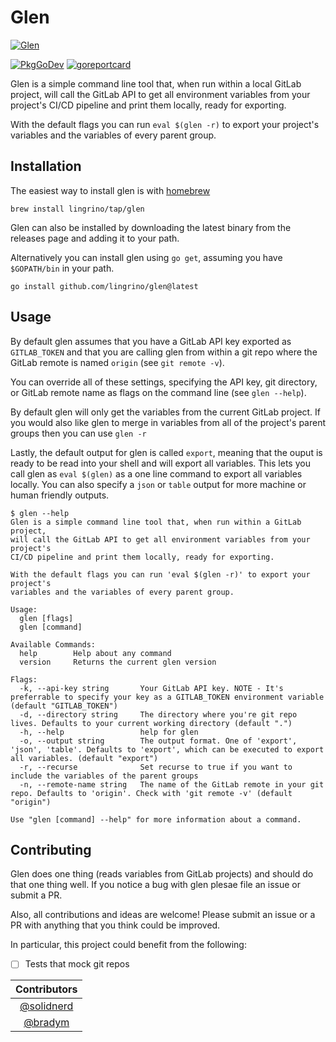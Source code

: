 # Glen

[![Glen](assets/logo-md.png?raw=true)](assets/logo-md.png "Glen")

[![PkgGoDev](https://pkg.go.dev/badge/github.com/lingrino/glen/glen)](https://pkg.go.dev/github.com/lingrino/glen/glen)
[![goreportcard](https://goreportcard.com/badge/github.com/lingrino/glen)](https://goreportcard.com/report/github.com/lingrino/glen)

Glen is a simple command line tool that, when run within a local GitLab project, will call the GitLab API to get all environment variables from your project's CI/CD pipeline and print them locally, ready for exporting.

With the default flags you can run `eval $(glen -r)` to export your project's variables and the variables of every parent group.

## Installation

The easiest way to install glen is with [homebrew][]

```console
brew install lingrino/tap/glen
```

Glen can also be installed by downloading the latest binary from the releases page and adding it to your path.

Alternatively you can install glen using `go get`, assuming you have `$GOPATH/bin` in your path.

```console
go install github.com/lingrino/glen@latest
```

## Usage

By default glen assumes that you have a GitLab API key exported as `GITLAB_TOKEN` and that you are calling glen from within a git repo where the GitLab remote is named `origin` (see `git remote -v`).

You can override all of these settings, specifying the API key, git directory, or GitLab remote name as flags on the command line (see `glen --help`).

By default glen will only get the variables from the current GitLab project. If you would also like glen to merge in variables from all of the project's parent groups then you can use `glen -r`

Lastly, the default output for glen is called `export`, meaning that the ouput is ready to be read into your shell and will export all variables. This lets you call glen as `eval $(glen)` as a one line command to export all variables locally. You can also specify a `json` or `table` output for more machine or human friendly outputs.

```console
$ glen --help
Glen is a simple command line tool that, when run within a GitLab project,
will call the GitLab API to get all environment variables from your project's
CI/CD pipeline and print them locally, ready for exporting.

With the default flags you can run 'eval $(glen -r)' to export your project's
variables and the variables of every parent group.

Usage:
  glen [flags]
  glen [command]

Available Commands:
  help        Help about any command
  version     Returns the current glen version

Flags:
  -k, --api-key string       Your GitLab API key. NOTE - It's preferrable to specify your key as a GITLAB_TOKEN environment variable (default "GITLAB_TOKEN")
  -d, --directory string     The directory where you're git repo lives. Defaults to your current working directory (default ".")
  -h, --help                 help for glen
  -o, --output string        The output format. One of 'export', 'json', 'table'. Defaults to 'export', which can be executed to export all variables. (default "export")
  -r, --recurse              Set recurse to true if you want to include the variables of the parent groups
  -n, --remote-name string   The name of the GitLab remote in your git repo. Defaults to 'origin'. Check with 'git remote -v' (default "origin")

Use "glen [command] --help" for more information about a command.
```

## Contributing

Glen does one thing (reads variables from GitLab projects) and should do that one thing well. If you notice a bug with glen plesae file an issue or submit a PR.

Also, all contributions and ideas are welcome! Please submit an issue or a PR with anything that you think could be improved.

In particular, this project could benefit from the following:

- [ ] Tests that mock git repos

|                Contributors                |
| :----------------------------------------: |
| [@solidnerd](https://github.com/solidnerd) |
|    [@bradym](https://github.com/bradym)    |

[homebrew]: https://brew.sh/
